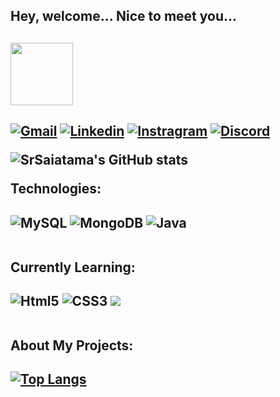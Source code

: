 <h2>Hey, welcome... Nice to meet you...<h2>
<div style="display: inline_block"> 
     <img src="https://media.tenor.com/HmbBSvvOPBgAAAAC/saittama-one.gif"width="100px">
</div>
<h2>

<div>
     
[![Gmail](https://img.shields.io/badge/Gmail-D14836?style=for-the-badge&logo=gmail&logoColor=white&link=mailto:brunoeliakim.10@gmail.com)](mailto:brunoeliakim.10@gmail.com)
[![Linkedin](https://img.shields.io/badge/LinkedIn-0077B5?style=for-the-badge&logo=linkedin&logoColor=white)](https://www.linkedin.com/in/brunoeliakim/)
[![Instragram](https://img.shields.io/badge/Instagram-E4405F?style=for-the-badge&logo=instagram&logoColor=white)](https://www.instagram.com/sr_saitama_h10/)
[![Discord](https://img.shields.io/badge/Discord-7289DA?style=for-the-badge&logo=discord&logoColor=white)](MrHolmes#4049)

![SrSaiatama's GitHub stats](https://github-readme-stats.vercel.app/api?username=SrSaitama&show_icons=true&theme=algolia)
</div>
     
Technologies:<h2>

<div style="display: inline_block">
    <img/ alt="MySQL" src="https://img.shields.io/badge/MySQL-005C84?style=for-the-badge&logo=mysql&logoColor=white">
    <img/ alt="MongoDB" src="https://img.shields.io/badge/MongoDB-4EA94B?style=for-the-badge&logo=mongodb&logoColor=white">
    <img/ alt="Java" src="https://img.shields.io/badge/Java-ED8B00?style=for-the-badge&logo=java&logoColor=white">
</div></br>

Currently Learning:<h2>

<div style="display: inline_block">
    <img/ aling="center" alt="Html5" src="https://img.shields.io/badge/HTML5-E34F26?style=for-the-badge&logo=html5&logoColor=white">
    <img/ aling="center" alt="CSS3" src="https://img.shields.io/badge/CSS3-1572B6?style=for-the-badge&logo=css3&logoColor=white">
    <img/ src="https://img.shields.io/badge/JavaScript-323330?style=for-the-badge&logo=javascript&logoColor=F7DF1E">
</div></br>

About My Projects:<h2>
<div>
     
[![Top Langs](https://github-readme-stats.vercel.app/api/top-langs/?username=SrSaitama)](https://github.com/SrSaitama/github-readme-stats)</br>
</div></br></br>





<!--

### Olá, pode me chamar de SrSaitama 👨🏻‍🦲

[![Instragram](https://img.shields.io/badge/Instagram-E4405F?style=for-the-badge&logo=instagram&logoColor=white)](https://www.instagram.com/sr_saitama_h10/)

![SrSaiatama's GitHub stats](https://github-readme-stats.vercel.app/api?username=SrSaitama&show_icons=true&theme=algolia)


### Tecnologia que costumo usar:

<div style="display: inline_block"><br/> 
    <img/ aling="center" alt="MySQL" src="https://img.shields.io/badge/MySQL-005C84?style=for-the-badge&logo=mysql&logoColor=white">
</div></br>


### Sistemas Operacionais que sei ultilizar:
<div style="display: inline_block">
    <img/ aling="center" alt="Ubuntu" src="https://img.shields.io/badge/Ubuntu-E95420?style=for-the-badge&logo=ubuntu&logoColor=white">
    <img/ aling="center" alt="Windows" src="https://img.shields.io/badge/Windows-0078D6?style=for-the-badge&logo=windows&logoColor=white">
</div></br>

##

### Programas que utilizo:
<div style="display: inline_block">
    <img/ aling="center" alt="Excel" src="https://img.shields.io/badge/Microsoft_Excel-217346?style=for-the-badge&logo=microsoft-excel&logoColor=white">
    <img/ aling="center" alt="PowerPoint" src="https://img.shields.io/badge/Microsoft_PowerPoint-B7472A?style=for-the-badge&logo=microsoft-powerpoint&logoColor=white">
    <img/ aling="center" alt="Word" src="https://img.shields.io/badge/Microsoft_Word-2B579A?style=for-the-badge&logo=microsoft-word&logoColor=white">
</div></br>

##

### Tecnologias que estou aprendendo:

<div style="display: inline_block"><br/> 
    <img/ aling="center" alt="Java" src="https://img.shields.io/badge/Java-ED8B00?style=for-the-badge&logo=java&logoColor=white">
    <img/ aling="center" alt="Html5" src="https://img.shields.io/badge/HTML5-E34F26?style=for-the-badge&logo=html5&logoColor=white">
    <img/ aling="center" alt="CSS3" src="https://img.shields.io/badge/CSS3-1572B6?style=for-the-badge&logo=css3&logoColor=white">

</div></br>

[![Top Langs](https://github-readme-stats.vercel.app/api/top-langs/?username=SrSaitama)](https://github.com/SrSaitama/github-readme-stats)
